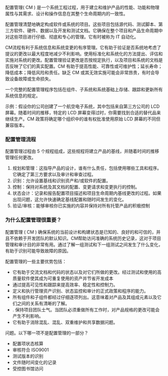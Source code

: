 配置管理( CM ) 是一个系统工程过程，用于建立和维护产品的性能、功能和物理属性与其需求、设计和操作信息在其整个生命周期内的一致性。

配置管理清楚地确定构成软件或系统的项目。这些项目包括源代码、测试脚本、第三方软件、硬件、数据以及开发和测试文档。它确保在整个项目和产品生命周期中对这些项目进行仔细、彻底和专心的管理。它有时被称为 IT 自动化。

CM流程有利于系统信息和系统变更的有序管理。它有助于验证是否系统地考虑了提议的更改以最大程度地减少不利影响。使用标准化和系统化的方法提出、评估和实施对系统的更改。配置管理验证更改是否按规定执行，以及项目和系统的文档是否反映了它们的真实配置。CM 有助于提高性能、可靠性或可维护性；延长寿命；降低成本；降低风险和责任。缺乏 CM 或其无效实施可能会非常昂贵，有时会导致设备故障或生命损失。

一个完整的配置管理程序包括在组件、子系统和系统基础上存储、跟踪和更新所有系统信息的规定。

示例：假设你的公司创建了一个航空电子系统，其中包括来自第三方公司的 LCD 屏幕。随着时间的推移，特定的 LCD 屏幕变得过时，你需要找到合适的替代品来继续生产。CM 政策将确定哪个组织中的谁有权批准使用原始 LCD 屏幕的不同但兼容版本。

### 配置管理流程

配置管理过程由 5 个规程组成，这些规程将建立产品的基线，并随着时间的推移管理任何更改。

1.  规划和管理：这指导产品的设计，谁有什么责任，包括使用哪些工具和程序。它确定了第三方要求以及审计和审查过程。
2.  识别：允许设置基线和识别资产和/或软件的配置。
3.  控制：保持对系统及其文档的配置、变更请求和变更执行的控制。
4.  状态会计：记录和报告配置项目描述和项目生命周期内基线更改的过程。如果出现问题，这允许快速确定基线配置和随时间发生的变化。
5.  验证/审核：能够审核你已实施的内容并保持对所有托管产品的积极控制

### 为什么配置管理很重要？

配置管理 ( CM ) 确保系统的当前设计和构建状态是已知的、良好的和可信的，并且不依赖于开发团队的默认知识。CM帮助访问准确的系统历史记录，这对于项目管理和审计目的非常有用。通过了解一组测试和下一组测试之间发生了什么变化，有助于识别可能导致故障的原因。

配置管理的一些主要优势包括：

-   它有助于交流文档和代码的状态以及对它们所做的更改。经过测试和使用的高质量软件使其成为可重复使用的资产并节省开发成本
-   通过提高可见性和跟踪来提高效率、稳定性和控制力。
-   定义和执行管理资产识别、状态监控和审计的正式政策和程序的能力。
-   所有组件和子组件都经过仔细逐项列出。这意味着对产品及其组成元素以及它们之间的关系有清晰的了解。
-   . 保持项目团队士气。当团队必须重做所有工作时，对产品规格的更改可能会产生不利影响。
-   它有助于消除混乱、混乱、双重维护和共享数据问题。

问题。以下哪一项不是配置管理的一部分？

-   配置项状态核算
-   审核符合 ISO9001
-   测试版本的识别
-   文件随时间变化的记录
-   受控图书馆访问